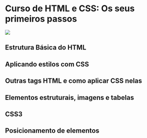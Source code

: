 # Curso de HTML e CSS: Os seus primeiros passos
![](https://www.alura.com.br/assets/api/share/curso-html-e-css.png)


## Estrutura Básica do HTML

## Aplicando estilos com CSS

## Outras tags HTML e como aplicar CSS nelas

## Elementos estruturais, imagens e tabelas

## CSS3

## Posicionamento de elementos
